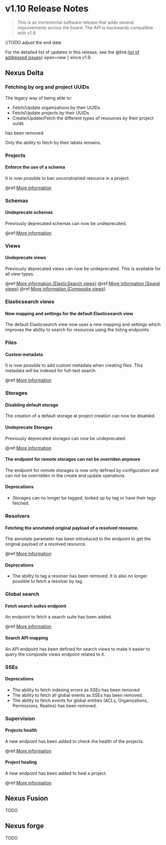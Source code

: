 # v1.10 Release Notes

> This is an incremental software release that adds several improvements across the board.
> The API is backwards compatible with v1.9.
>

//TODO adjust the end date

For the detailed list of updates in this release, see the
@link:[list of addressed issues](https://github.com/BlueBrain/nexus/issues?&q=is%3Aissue+is%3Aclosed+created%3A2023-06-15..2023-12-14+){
open=new }
since v1.9.

## Nexus Delta

### Fetching by org and project UUIDs

The legacy way of being able to:

* Fetch/Update organizations by their UUIDs
* Fetch/Update projects by their UUIDs
* Create/Update/Fetch the different types of resources by their project uuids

has been removed.

Only the ability to fetch by their labels remains.

### Projects

#### Enforce the use of a schema

It is now possible to ban unconstrained resource in a project.

@ref:[More information](../delta/api/projects-api.md)

### Schemas

#### Undeprecate schemas

Previously deprecated schemas can now be undeprecated.

@ref:[More information](../delta/api/schemas-api.md#undeprecate)

### Views

#### Undeprecate views

Previously deprecated views can now be undeprecated. This is available for all view types.

@ref:[More information (ElasticSearch views)](../delta/api/views/elasticsearch-view-api.md#undeprecate)
@ref:[More information (Sparql views)](../delta/api/views/sparql-view-api.md#undeprecate)
@ref:[More information (Composite views)](../delta/api/views/composite-view-api.md#undeprecate)

### Elasticsearch views

#### New mapping and settings for the default Elasticsearch view

The default Elasticsearch view now uses a new mapping and settings which improves the ability to search for resources
using the listing endpoints.

### Files

#### Custom metadata

It is now possible to add custom metadata when creating files. This metadata will be indexed for full-text
search.

@ref:[More information](../delta/api/files-api.md#create-using-post)

### Storages

#### Disabling default storage

The creation of a default storage at project creation can now be disabled.

#### Undeprecate Storages

Previously deprecated storages can now be undeprecated.

@ref:[More information](../delta/api/storages-api.md#undeprecate)

#### The endpoint for remote storages can not be overriden anymore

The endpoint for remote storages is now only defined by configuration and can not be overridden in the create and 
update operations.

#### Deprecations

* Storages can no longer be tagged, looked up by tag or have their tags fetched.

### Resolvers

#### Fetching the annotated original payload of a resolved resource.

The annotate parameter has been introduced to the endpoint to get the original payload of a resolved resource.

@ref:[More information](../delta/api/resolvers-api.md#fetch-original-resource-payload-using-resolvers)

#### Deprecations

* The ability to tag a resolver has been removed. It is also no longer possible to fetch a resolver by tag.

### Global search

#### Fetch search suites endpoint

An endpoint to fetch a search suite has been added.

@ref:[More information](../delta/api/search-api.md#fetch-a-suite)

#### Search API mapping

An API endpoint has been defined for search views to make it easier to query the composite views endpoint related to it.

### SSEs

#### Deprecations

* The ability to fetch indexing errors as SSEs has been removed
* The ability to fetch all global events as SSEs has been removed.
* The ability to fetch events for global entities (ACLs, Organizations, Permissions, Realms) has been removed.

### Supervision

#### Projects health

A new endpoint has been added to check the health of the projects.

@ref:[More information](../delta/api/supervision-api.md#projects-health)

#### Project healing

A new endpoint has been added to heal a project.

@ref:[More information](../delta/api/supervision-api.md#project-healing)

## Nexus Fusion

TODO

## Nexus forge

TODO
